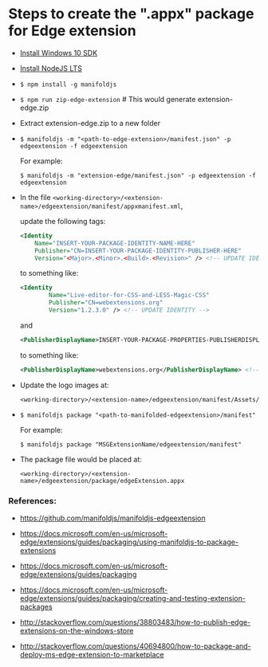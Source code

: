 # Steps to create the ".appx" package for Edge extension

- [Install Windows 10 SDK](https://developer.microsoft.com/en-us/windows/downloads/windows-10-sdk)

- [Install NodeJS LTS](https://nodejs.org/en/download/)

- ```$ npm install -g manifoldjs```

- ```$ npm run zip-edge-extension``` # This would generate extension-edge.zip

- Extract extension-edge.zip to a new folder

- ```$ manifoldjs -m "<path-to-edge-extension>/manifest.json" -p edgeextension -f edgeextension```

  For example:

  ```$ manifoldjs -m "extension-edge/manifest.json" -p edgeextension -f edgeextension```

- In the file ```<working-directory>/<extension-name>/edgeextension/manifest/appxmanifest.xml```,

  update the following tags:
  ```xml
  <Identity
      Name="INSERT-YOUR-PACKAGE-IDENTITY-NAME-HERE"
      Publisher="CN=INSERT-YOUR-PACKAGE-IDENTITY-PUBLISHER-HERE"
      Version="<Major>.<Minor>.<Build>.<Revision>" /> <!-- UPDATE IDENTITY -->
  ```

  to something like:

  ```xml
  <Identity
          Name="Live-editor-for-CSS-and-LESS-Magic-CSS"
          Publisher="CN=webextensions.org"
          Version="1.2.3.0" /> <!-- UPDATE IDENTITY -->
  ```

  and

  ```xml
  <PublisherDisplayName>INSERT-YOUR-PACKAGE-PROPERTIES-PUBLISHERDISPLAYNAME-HERE</PublisherDisplayName> <!-- UPDATE PUBLISHER DISPLAY NAME -->
  ```

  to something like:

  ```xml
  <PublisherDisplayName>webextensions.org</PublisherDisplayName> <!-- UPDATE PUBLISHER DISPLAY NAME -->
  ```

- Update the logo images at:

  ```<working-directory>/<extension-name>/edgeextension/manifest/Assets/```

- ```$ manifoldjs package "<path-to-manifolded-edgeextension>/manifest"```

  For example:

  ```$ manifoldjs package "MSGExtensionName/edgeextension/manifest"```

- The package file would be placed at:

  ```<working-directory>/<extension-name>/edgeextension/package/edgeExtension.appx```

### References:

- https://github.com/manifoldjs/manifoldjs-edgeextension

- https://docs.microsoft.com/en-us/microsoft-edge/extensions/guides/packaging/using-manifoldjs-to-package-extensions

- https://docs.microsoft.com/en-us/microsoft-edge/extensions/guides/packaging

- https://docs.microsoft.com/en-us/microsoft-edge/extensions/guides/packaging/creating-and-testing-extension-packages

- http://stackoverflow.com/questions/38803483/how-to-publish-edge-extensions-on-the-windows-store

- http://stackoverflow.com/questions/40694800/how-to-package-and-deploy-ms-edge-extension-to-marketplace
